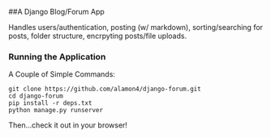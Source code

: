 ##A Django Blog/Forum App

Handles users/authentication, posting (w/ markdown), sorting/searching for posts, folder structure, encrpyting posts/file uploads.

### Running the Application

A Couple of Simple Commands:

	git clone https://github.com/alamon4/django-forum.git
	cd django-forum
	pip install -r deps.txt
	python manage.py runserver
	
Then...check it out in your browser!


